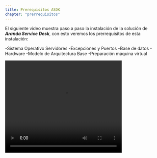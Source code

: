 ```yaml
---
title: Prerequisitos ASDK
chapter: "prerrequisitos"
---
```


El siguiente video muestra paso a paso la instalación de la solución de **_Aranda Service Desk_**, con esto veremos los prerrequisitos de esta instalación:

 -Sistema Operativo Servidores
 -Excepciones y Puertos
 -Base de datos
 -Hardware
 -Modelo de Arquitectura Base
 -Preparación máquina virtual

<video width="380" height="300" controls> <source src="https://arandasoftware.sharepoint.com/sites/Documentacion-RepositorioPortalDoc/Documentos%20compartidos/Repositorio%20Portal%20Doc/ASDK%20v8/1.2%20ASDKv8/1.2.1.2%20Prerrequisitos/1.2.1.2%20Capsula%20ASDK%20%20-%20Prerequisitos%20Roles%20y%20Caracteristicas%20Wserver.mp4?App=OneDriveWebVideo" type="video/mp4"> Your browser does not support the video tag. </video>
